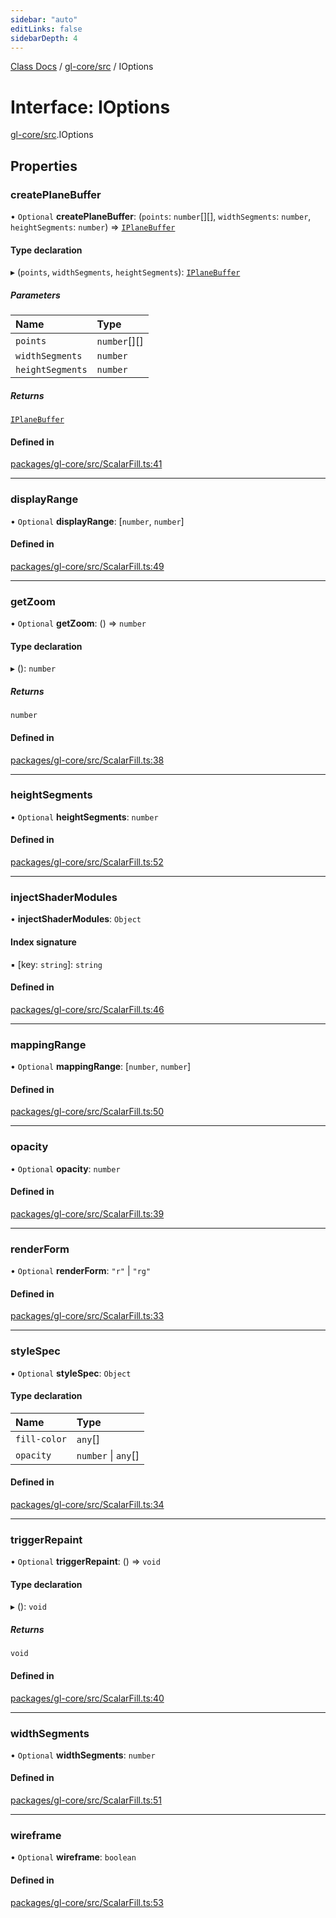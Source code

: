 ```yaml
---
sidebar: "auto"
editLinks: false
sidebarDepth: 4
---
```


[Class Docs](../index.md) / [gl-core/src](../modules/gl_core_src.md) / IOptions

# Interface: IOptions

[gl-core/src](../modules/gl_core_src.md).IOptions

## Properties

### createPlaneBuffer

• `Optional` **createPlaneBuffer**: (`points`: `number`[][], `widthSegments`: `number`, `heightSegments`: `number`) => [`IPlaneBuffer`](gl_core_src.IPlaneBuffer.md)

#### Type declaration

▸ (`points`, `widthSegments`, `heightSegments`): [`IPlaneBuffer`](gl_core_src.IPlaneBuffer.md)

##### Parameters

| Name | Type |
| :------ | :------ |
| `points` | `number`[][] |
| `widthSegments` | `number` |
| `heightSegments` | `number` |

##### Returns

[`IPlaneBuffer`](gl_core_src.IPlaneBuffer.md)

#### Defined in

[packages/gl-core/src/ScalarFill.ts:41](https://github.com/sakitam-fdd/wind-layer/blob/cc04063/packages/gl-core/src/ScalarFill.ts#L41)

___

### displayRange

• `Optional` **displayRange**: [`number`, `number`]

#### Defined in

[packages/gl-core/src/ScalarFill.ts:49](https://github.com/sakitam-fdd/wind-layer/blob/cc04063/packages/gl-core/src/ScalarFill.ts#L49)

___

### getZoom

• `Optional` **getZoom**: () => `number`

#### Type declaration

▸ (): `number`

##### Returns

`number`

#### Defined in

[packages/gl-core/src/ScalarFill.ts:38](https://github.com/sakitam-fdd/wind-layer/blob/cc04063/packages/gl-core/src/ScalarFill.ts#L38)

___

### heightSegments

• `Optional` **heightSegments**: `number`

#### Defined in

[packages/gl-core/src/ScalarFill.ts:52](https://github.com/sakitam-fdd/wind-layer/blob/cc04063/packages/gl-core/src/ScalarFill.ts#L52)

___

### injectShaderModules

• **injectShaderModules**: `Object`

#### Index signature

▪ [key: `string`]: `string`

#### Defined in

[packages/gl-core/src/ScalarFill.ts:46](https://github.com/sakitam-fdd/wind-layer/blob/cc04063/packages/gl-core/src/ScalarFill.ts#L46)

___

### mappingRange

• `Optional` **mappingRange**: [`number`, `number`]

#### Defined in

[packages/gl-core/src/ScalarFill.ts:50](https://github.com/sakitam-fdd/wind-layer/blob/cc04063/packages/gl-core/src/ScalarFill.ts#L50)

___

### opacity

• `Optional` **opacity**: `number`

#### Defined in

[packages/gl-core/src/ScalarFill.ts:39](https://github.com/sakitam-fdd/wind-layer/blob/cc04063/packages/gl-core/src/ScalarFill.ts#L39)

___

### renderForm

• `Optional` **renderForm**: ``"r"`` \| ``"rg"``

#### Defined in

[packages/gl-core/src/ScalarFill.ts:33](https://github.com/sakitam-fdd/wind-layer/blob/cc04063/packages/gl-core/src/ScalarFill.ts#L33)

___

### styleSpec

• `Optional` **styleSpec**: `Object`

#### Type declaration

| Name | Type |
| :------ | :------ |
| `fill-color` | `any`[] |
| `opacity` | `number` \| `any`[] |

#### Defined in

[packages/gl-core/src/ScalarFill.ts:34](https://github.com/sakitam-fdd/wind-layer/blob/cc04063/packages/gl-core/src/ScalarFill.ts#L34)

___

### triggerRepaint

• `Optional` **triggerRepaint**: () => `void`

#### Type declaration

▸ (): `void`

##### Returns

`void`

#### Defined in

[packages/gl-core/src/ScalarFill.ts:40](https://github.com/sakitam-fdd/wind-layer/blob/cc04063/packages/gl-core/src/ScalarFill.ts#L40)

___

### widthSegments

• `Optional` **widthSegments**: `number`

#### Defined in

[packages/gl-core/src/ScalarFill.ts:51](https://github.com/sakitam-fdd/wind-layer/blob/cc04063/packages/gl-core/src/ScalarFill.ts#L51)

___

### wireframe

• `Optional` **wireframe**: `boolean`

#### Defined in

[packages/gl-core/src/ScalarFill.ts:53](https://github.com/sakitam-fdd/wind-layer/blob/cc04063/packages/gl-core/src/ScalarFill.ts#L53)
